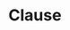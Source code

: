 ---
title: "Clause"

categories: ['']

tags: ['Clause']

arwords: 'فقرة'

arexps: []

enwords: ['Clause']

enexps: []

arlexicons: 'ف'

enlexicons: 'C'

authors: ['Ruqayya Roshdy']

translators: ['']

citations: 'العربية والذكاء الاصطناعي'

sources: 'مركز الملك عبدالله بن عبدالعزيز الدولي لخدمة اللغة العربية'

word: "true"

slug: ""
---